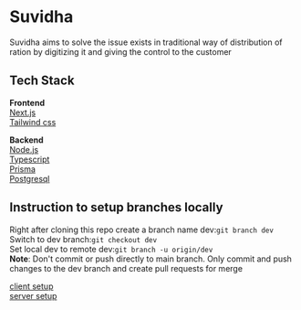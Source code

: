 # Suvidha
Suvidha aims to solve the issue exists in traditional way of distribution of ration by digitizing it and giving the control to the customer

## Tech Stack

**Frontend**<br>
[Next.js](https://next.org)<br>
[Tailwind css](https://tailwindcss.com/docs/installation)<br>

**Backend**<br>
[Node.js](https://nodejs.org/en) <br>
[Typescript](https://www.typescriptlang.org/docs/handbook/typescript-from-scratch.html) <br>
[Prisma](https://www.prisma.io/docs/getting-started) <br>
[Postgresql](https://www.postgresql.org/docs/)

## Instruction to setup branches locally
Right after cloning this repo create a branch name dev:```git branch dev```<br>
Switch to dev branch:```git checkout dev```<br>
Set local dev to remote dev:```git branch -u origin/dev```<br>
**Note**: Don't commit or push directly to main branch. Only commit and push changes to the dev branch and create pull requests for merge <br>

[client setup](https://github.com/gaurav-2-0-0-2/suvidha/tree/dev/client#readme)<br>
[server setup](https://github.com/gaurav-2-0-0-2/suvidha/tree/dev/server#readme)

